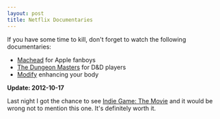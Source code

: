 ```yaml
---
layout: post
title: Netflix Documentaries
---
```


If you have some time to kill, don't forget to watch the following documentaries:

- [Machead](http://www.imdb.com/title/tt1379667/) for Apple fanboys
- [The Dungeon Masters](http://www.imdb.com/title/tt0988086/) for D&D players
- [Modify](http://www.imdb.com/title/tt0455980/) enhancing your body

**Update: 2012-10-17**

Last night I got the chance to see [Indie Game: The Movie](http://buy.indiegamethemovie.com/) and it would be wrong not to mention this one. It's definitely worth it.
